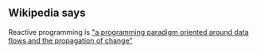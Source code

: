 ## Wikipedia says

Reactive programming is ["a programming paradigm oriented around data flows and the propagation of change"][1]

[1]: http://en.wikipedia.org/wiki/Reactive_programming
